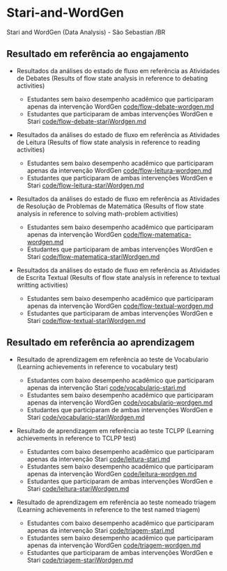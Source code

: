 # Stari-and-WordGen

Stari and WordGen (Data Analysis) - São Sebastian /BR

## Resultado em referência ao engajamento

- Resultados da análises do estado de fluxo em referência as Atividades de Debates (Results of flow state analysis in reference to debating activities)
  - Estudantes sem baixo desempenho acadêmico que participaram apenas da intervenção WordGen [code/flow-debate-wordgen.md](code/flow-debate-wordgen.md)
  - Estudantes que participaram de ambas intervenções WordGen e Stari [code/flow-debate-stariWordgen.md](code/flow-debate-stariWordgen.md)

- Resultados da análises do estado de fluxo em referência as Atividades de Leitura (Results of flow state analysis in reference to reading activities)
  - Estudantes sem baixo desempenho acadêmico que participaram apenas da intervenção WordGen [code/flow-leitura-wordgen.md](code/flow-leitura-wordgen.md)
  - Estudantes que participaram de ambas intervenções WordGen e Stari [code/flow-leitura-stariWordgen.md](code/flow-leitura-stariWordgen.md)
  
- Resultados da análises do estado de fluxo em referência as Atividades de Resolução de Problemas de Matemática (Results of flow state analysis in reference to solving math-problem activities)
  - Estudantes sem baixo desempenho acadêmico que participaram apenas da intervenção WordGen [code/flow-matematica-wordgen.md](code/flow-matematica-wordgen.md)
  - Estudantes que participaram de ambas intervenções WordGen e Stari [code/flow-matematica-stariWordgen.md](code/flow-matematica-stariWordgen.md)
  
- Resultados da análises do estado de fluxo em referência as Atividades de Escrita Textual (Results of flow state analysis in reference to textual writting activities)
  - Estudantes sem baixo desempenho acadêmico que participaram apenas da intervenção WordGen [code/flow-textual-wordgen.md](code/flow-textual-wordgen.md)
  - Estudantes que participaram de ambas intervenções WordGen e Stari [code/flow-textual-stariWordgen.md](code/flow-textual-stariWordgen.md)


## Resultado em referência ao aprendizagem

- Resultado de aprendizagem em referência ao teste de Vocabulario (Learning achievements in reference to vocabulary test)
  - Estudantes com baixo desempenho acadêmico que participaram apenas da intervenção Stari [code/vocabulario-stari.md](code/vocabulario-stari.md)
  - Estudantes sem baixo desempenho acadêmico que participaram apenas da intervenção WordGen [code/vocabulario-wordgen.md](code/vocabulario-wordgen.md)
  - Estudantes que participaram de ambas intervenções WordGen e Stari [code/vocabulario-stariWordgen.md](code/vocabulario-stariWordgen.md)

- Resultado de aprendizagem em referência ao teste TCLPP (Learning achievements in reference to TCLPP test)
  - Estudantes com baixo desempenho acadêmico que participaram apenas da intervenção Stari [code/leitura-stari.md](code/leitura-stari.md)
  - Estudantes sem baixo desempenho acadêmico que participaram apenas da intervenção WordGen [code/leitura-wordgen.md](code/leitura-wordgen.md)
  - Estudantes que participaram de ambas intervenções WordGen e Stari [code/leitura-stariWordgen.md](code/leitura-stariWordgen.md)

- Resultado de aprendizagem em referência ao teste nomeado triagem (Learning achievements in reference to the test named triagem)
  - Estudantes com baixo desempenho acadêmico que participaram apenas da intervenção Stari [code/triagem-stari.md](code/triagem-stari.md)
  - Estudantes sem baixo desempenho acadêmico que participaram apenas da intervenção WordGen [code/triagem-wordgen.md](code/triagem-wordgen.md)
  - Estudantes que participaram de ambas intervenções WordGen e Stari [code/triagem-stariWordgen.md](code/triagem-stariWordgen.md)
